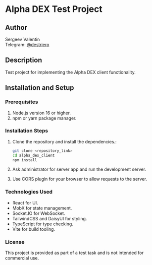 # Alpha DEX Test Project

## Author

Sergeev Valentin  
Telegram: [@destriero](https://t.me/destriero)

## Description

Test project for implementing the Alpha DEX client functionality.

## Installation and Setup

### Prerequisites

1. Node.js version 16 or higher.
2. npm or yarn package manager.

### Installation Steps

1. Clone the repository and install the dependencies.:
   ```bash
   git clone <repository_link>
   cd alpha_dex_client
   npm install
   ```
2. Ask administrator for server app and run the development server.

3. Use CORS plugin for your browser to allow requests to the server.

### Technologies Used

- React for UI.
- MobX for state management.
- Socket.IO for WebSocket.
- TailwindCSS and DaisyUI for styling.
- TypeScript for type checking.
- Vite for build tooling.

### License

This project is provided as part of a test task and is not intended for commercial use.
